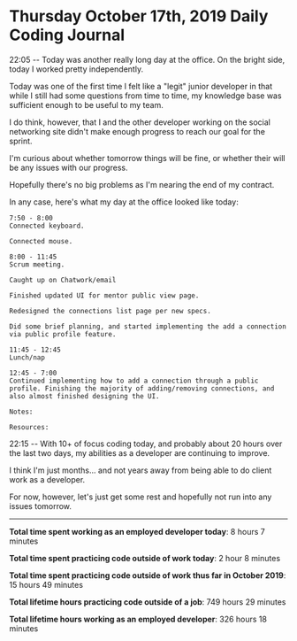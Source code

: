 # Thursday October 17th, 2019 Daily Coding Journal

22:05 -- Today was another really long day at the office. On the bright side, today I worked pretty independently.

Today was one of the first time I felt like a "legit" junior developer in that while I still had some questions from time to time, my knowledge base was sufficient enough to be useful to my team.

I do think, however, that I and the other developer working on the social networking site didn't make enough progress to reach our goal for the sprint.

I'm curious about whether tomorrow things will be fine, or whether their will be any issues with our progress.

Hopefully there's no big problems as I'm nearing the end of my contract.

In any case, here's what my day at the office looked like today:
```
7:50 - 8:00
Connected keyboard.

Connected mouse.

8:00 - 11:45
Scrum meeting.

Caught up on Chatwork/email

Finished updated UI for mentor public view page.

Redesigned the connections list page per new specs.

Did some brief planning, and started implementing the add a connection via public profile feature.

11:45 - 12:45
Lunch/nap

12:45 - 7:00
Continued implementing how to add a connection through a public profile. Finishing the majority of adding/removing connections, and also almost finished designing the UI. 

Notes:

Resources:
```
22:15 -- With 10+ of focus coding today, and probably about 20 hours over the last two days, my abilities as a developer are continuing to improve.

I think I'm just months... and not years away from being able to do client work as a developer.

For now, however, let's just get some rest and hopefully not run into any issues tomorrow.
___
**Total time spent working as an employed developer today**: 8 hours 7 minutes

**Total time spent practicing code outside of work today**: 2 hour 8 minutes

**Total time spent practicing code outside of work thus far in October 2019**: 15 hours 49 minutes

**Total lifetime hours practicing code outside of a job**: 749 hours 29 minutes

**Total lifetime hours working as an employed developer**: 326 hours 18 minutes